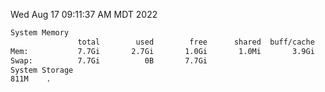 Wed Aug 17 09:11:37 AM MDT 2022
```bash
System Memory
               total        used        free      shared  buff/cache   available
Mem:           7.7Gi       2.7Gi       1.0Gi       1.0Mi       3.9Gi       4.6Gi
Swap:          7.7Gi          0B       7.7Gi
System Storage
811M	.
```
